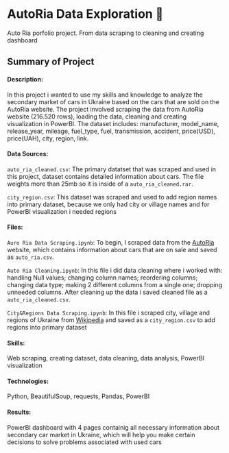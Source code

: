 # AutoRia Data Exploration 🚗
Auto Ria porfolio project. From data scraping to cleaning and creating dashboard

## Summary of Project
#### Description: 
In this project i wanted to use my skills and knowledge to analyze the secondary market of cars in Ukraine 
based on the cars that are sold on the AutoRia website.
The project involved scraping the data from AutoRia website (216.520 rows), loading the data, cleaning and creating visualization in PowerBI.
The dataset includes: manufacturer, model_name, release_year, mileage, fuel_type, fuel, transmission, accident, price(USD), price(UAH), city, region, link.

#### Data Sources:
`auto_ria_cleaned.csv`: The primary datatset that was scraped and used in this project, dataset contains detailed information about cars. The file weights more than 25mb so it is inside of a `auto_ria_cleaned.rar`.

`city_region.csv`: This dataset was scraped and used to add region names into primary dataset, because we only had city or village names and for PowerBI visualization i needed regions

#### Files:
`Auro Ria Data Scraping.ipynb`: To begin, I scraped data from the [AutoRia](https://auto.ria.com/uk/) website, which contains information about cars that are on sale and saved as `auto_ria.csv`.

`Auto Ria Cleaning.ipynb`: In this file i did data cleaning where i worked with: handling Null values; changing column names; reordering columns; changing data type; making 2 different columns from a single one; dropping unneeded columns. After cleaning up the data i saved cleaned file as a `auto_ria_cleaned.csv`.

`City&Regions Data Scraping.ipynb`: In this file i scraped city, village and regions of Ukraine from [Wikipedia](https://uk.wikipedia.org/wiki/%D0%9C%D1%96%D1%81%D1%82%D0%B0_%D0%A3%D0%BA%D1%80%D0%B0%D1%97%D0%BD%D0%B8_(%D1%81%D0%BF%D0%B8%D1%81%D0%BE%D0%BA)) and saved as a `city_region.csv` to add regions into primary dataset

#### Skills: 
Web scraping, creating dataset, data cleaning, data analysis, PowerBI visualization

#### Technologies:
Python, BeautifulSoup, requests, Pandas, PowerBI

#### Results:
PowerBI dashboard with 4 pages containig all necessary information about secondary car market in Ukraine, which will help you make certain decisions to solve problems associated with used cars
